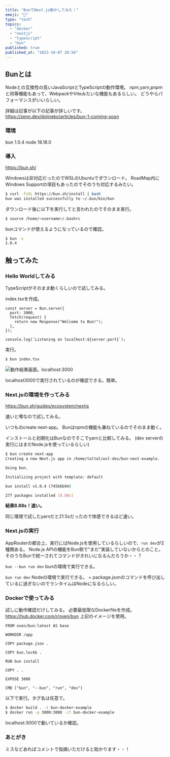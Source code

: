 ```yaml
---
title: "BunでNext.js動かしてみた！"
emoji: "🥟"
type: "tech"
topics:
  - "docker"
  - "nextjs"
  - "typescript"
  - "bun"
published: true
published_at: "2023-10-07 20:56"
---
```


## Bunとは
Nodeとの互換性の高いJavaScriptとTypeScriptの動作環境。
npm,yarn,pnpmと同等機能もあって、WebpackやViteみたいな機能もあるらしい。
どうやらパフォーマンスがいいらしい。

詳細は記事が以下の記事が詳しいです。
https://zenn.dev/dojineko/articles/bun-1-coming-soon

### 環境
bun 1.0.4
node 18.18.0

### 導入
https://bun.sh/

Windowsは非対応だったのでWSLのUbuntuでダウンロード。
RoadMap内にWindows Supportの項目もあったのでそのうち対応するみたい。

```bash
$ curl -fsSL https://bun.sh/install | bash
bun was installed successfully to ~/.bun/bin/bun
```

ダウンロード後に以下を実行してと言われたのでそのまま実行。
```bash
$ source /home/<username>/.bashrc
```


bunコマンドが使えるようになっているので確認。
```bash
$ bun -v
1.0.4
```
## 触ってみた
### Hello Worldしてみる
TypeScriptがそのまま動くらしいので試してみる。

index.tsxを作成。
```ts:index.tsx
const server = Bun.serve({
  port: 3000,
  fetch(request) {
    return new Response("Welcome to Bun!");
  },
});

console.log(`Listening on localhost:${server.port}`);
```

実行。
```bash
$ bun index.tsx
```
![動作結果画面。localhost:3000](https://storage.googleapis.com/zenn-user-upload/33fb9e358164-20231007.png)

localhost3000で実行されているのが確認できる。簡単。


### Next.jsの環境を作ってみる
https://bun.sh/guides/ecosystem/nextjs

速いと噂なので試してみる。

いつものcreate next-app。
Bunはnpmの機能も兼ねているのでそのまま動く。

インストールと初期化はBunなのでそこでyarnと比較してみる。
(dev serverの実行にはまだNode.jsを使っているらしい)

```bash
$ bun create next-app 
Creating a new Next.js app in /home/taltal/wsl-dev/bun-next-example.

Using bun.

Initializing project with template: default

bun install v1.0.4 (745b6b94)

277 packages installed [8.88s]
```
**結果8.88s！速い。**

同じ環境で試したyarnだと21.5sだったので体感できるほど速い。

### Next.jsの実行
AppRouterの都合上、実行にはNode.jsを使用しているらしいので、`run dev`が2種類ある。
Node.js APIの機能をBun側で"まだ"実装していないからとのこと。
そのうちBunで統一されてコマンドがきれいになるんだろうか・・？

```bun --bun run dev```
bunの環境で実行できる。

```bun run dev```
Nodeの環境で実行できる。
= package.jsonのコマンドを呼び出しているに過ぎないのでランタイムはNodeになるらしい。

### Dockerで使ってみる
試しに動作確認だけしてみる。
必要最低限なDockerfileを作成。
https://hub.docker.com/r/oven/bun
上記のイメージを使用。

```Dockerfile:Dockerfile
FROM oven/bun:latest AS base

WORKDIR /app

COPY package.json .

COPY bun.lockb .

RUN bun install

COPY . .

EXPOSE 3000

CMD ["bun", "--bun", "run", "dev"]
```

以下で実行。タグ名は任意で。
```bash
$ docker build . -t bun-docker-example
$ docker run -p 3000:3000 -it bun-docker-example 
```

localhost:3000で動いているか確認。

### あとがき
ミスなどあればコメントで指摘いただけると助かります・・！